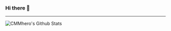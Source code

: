### Hi there 👋
---
<img align="left" alt="CMMhero's Github Stats" src="https://github-readme-stats.vercel.app/api?username=CMMhero&show_icons=true&hide_border=true" />
<!--
**CMMhero/CMMhero** is a ✨ _special_ ✨ repository because its `README.md` (this file) appears on your GitHub profile.

Here are some ideas to get you started:

- 🔭 I’m currently working on ...
- 🌱 I’m currently learning ...
- 👯 I’m looking to collaborate on ...
- 🤔 I’m looking for help with ...
- 💬 Ask me about ...
- 📫 How to reach me: ...
- 😄 Pronouns: ...
- ⚡ Fun fact: ...
-->
